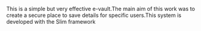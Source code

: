 This is a simple but very effective e-vault.The main aim of this work was to create a secure place to save details for specific users.This system is developed with the Slim framework
